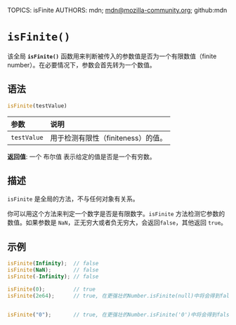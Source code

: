 TOPICS: isFinite
AUTHORS: mdn; mdn@mozilla-community.org; github:mdn

# `isFinite()`

该全局 **`isFinite()`** 函数用来判断被传入的参数值是否为一个有限数值（finite number）。在必要情况下，参数会首先转为一个数值。

## 语法

```javascript
isFinite(testValue)
```

| 参数 | 说明 |
| :-- | :-- |
| `testValue` | 用于检测有限性（finiteness）的值。|

**返回值**: 一个 布尔值 表示给定的值是否是一个有穷数。

## 描述

`isFinite` 是全局的方法，不与任何对象有关系。

你可以用这个方法来判定一个数字是否是有限数字。`isFinite` 方法检测它参数的数值。如果参数是 `NaN`，正无穷大或者负无穷大，会返回`false`，其他返回 `true`。

## 示例

```javascript
isFinite(Infinity);  // false
isFinite(NaN);       // false
isFinite(-Infinity); // false

isFinite(0);         // true
isFinite(2e64);      // true, 在更强壮的Number.isFinite(null)中将会得到false


isFinite("0");       // true, 在更强壮的Number.isFinite('0')中将会得到false
```

